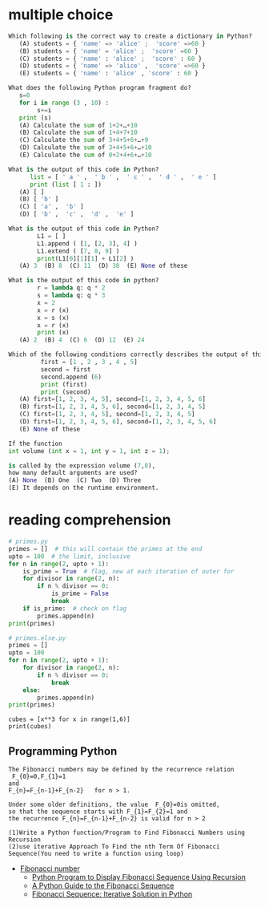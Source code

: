 # multiple choice
```python
Which following is the correct way to create a dictionary in Python?
   (A) students = { 'name' => 'alice' ;  'score' =>60 }
   (B) students = { 'name' = 'alice' ;  'score' =60 }
   (C) students = { 'name' : 'alice' ;  'score' : 60 }
   (D) students = { 'name' => 'alice' ,  'score' =>60 }
   (E) students = { 'name' : 'alice' , 'score' : 60 }
```
```python
What does the following Python program fragment do?
   s=0
   for i in range (3 , 10) :
        s+=i
   print (s)
   (A) Calculate the sum of 1+2+…+10
   (B) Calculate the sum of 1+4+7+10
   (C) Calculate the sum of 3+4+5+6+…+9
   (D) Calculate the sum of 3+4+5+6+…+10
   (E) Calculate the sum of 0+2+4+6+…+10
```

```python
What is the output of this code in Python?
      list = [ ' a ' ,  ' b ' ,  ' c ' ,  ' d ' ,  ' e ' ]
      print (list [ 1 : ])
   (A) [ ]
   (B) [ 'b' ]
   (C) [ 'a' ,  'b' ]
   (D) [ 'b' ,  'c' ,  'd' ,  'e' ]
```


```python
What is the output of this code in Python?
        L1 = [ ]
        L1.append ( [1, [2, 3], 4] )
        L1.extend ( [7, 8, 9] )
        print(L1[0][1][1] + L1[2] )
   (A) 3  (B) 8  (C) 11  (D) 38  (E) None of these
```



```python
What is the output of this code in python?
        r = lambda q: q * 2
        s = lambda q: q * 3
        x = 2
        x = r (x)
        x = s (x)
        x = r (x)
        print (x)
   (A) 2  (B) 4  (C) 6  (D) 12  (E) 24
```


```python
Which of the following conditions correctly describes the output of this code in  Python?
         first = [1 , 2 , 3 , 4 , 5]
         second = first
         second.append (6)
         print (first)
         print (second)
   (A) first=[1, 2, 3, 4, 5], second=[1, 2, 3, 4, 5, 6]
   (B) first=[1, 2, 3, 4, 5, 6], second=[1, 2, 3, 4, 5]
   (C) first=[1, 2, 3, 4, 5], second=[1, 2, 3, 4, 5]
   (D) first=[1, 2, 3, 4, 5, 6], second=[1, 2, 3, 4, 5, 6]
   (E) None of these
```

```python
If the function 
int volume (int x = 1, int y = 1, int z = 1); 

is called by the expression volume (7,8), 
how many default arguments are used?
(A) None  (B) One  (C) Two  (D) Three
(E) It depends on the runtime environment.
```

# reading comprehension
```python
# primes.py
primes = []  # this will contain the primes at the end
upto = 100  # the limit, inclusive
for n in range(2, upto + 1):
    is_prime = True  # flag, new at each iteration of outer for
    for divisor in range(2, n):
        if n % divisor == 0:
            is_prime = False
            break
    if is_prime:  # check on flag
        primes.append(n)
print(primes)
```

```python
# primes.else.py
primes = []
upto = 100
for n in range(2, upto + 1):
    for divisor in range(2, n):
        if n % divisor == 0:
            break
    else:
        primes.append(n)
print(primes)
```

```
cubes = [x**3 for x in range(1,6)]
print(cubes)
```

## Programming Python
```
The Fibonacci numbers may be defined by the recurrence relation
 F_{0}=0,F_{1}=1
and
F_{n}=F_{n-1}+F_{n-2}   for n > 1.

Under some older definitions, the value  F_{0}=0is omitted, 
so that the sequence starts with F_{1}=F_{2}=1 and 
the recurrence F_{n}=F_{n-1}+F_{n-2} is valid for n > 2

(1)Write a Python function/Program to Find Fibonacci Numbers using Recursion
(2)use iterative Approach To Find the nth Term Of Fibonacci Sequence(You need to write a function using loop)
```
- [Fibonacci number](https://en.wikipedia.org/wiki/Fibonacci_number)
  - [Python Program to Display Fibonacci Sequence Using Recursion](https://www.programiz.com/python-programming/examples/fibonacci-recursion)
  - [A Python Guide to the Fibonacci Sequence](https://realpython.com/fibonacci-sequence-python/)
  - [Fibonacci Sequence: Iterative Solution in Python](https://pythonistaplanet.com/fibonacci-sequence-iterative/)

```


```
```
